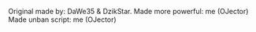 Original made by: DaWe35 & DzikStar.
Made more powerful: me (OJector)
Made unban script: me (OJector)
